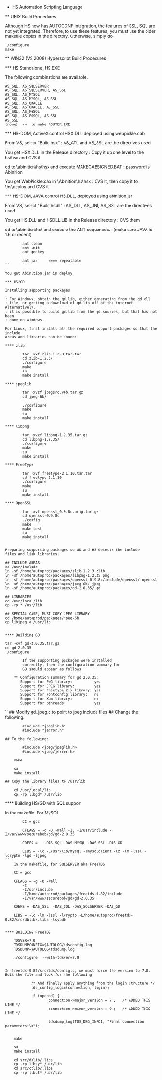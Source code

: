* HS Automation Scripting Language

** UNIX Build Procedures

Although HS now has AUTOCONF integration, the features of SSL, SQL are not yet integrated.  Therefore, to use these features, you must use the older makefile copies in the directory.  Otherwise, simply do:

```
./configure
make
```

** WIN32 (VS 2008) Hyperscript Build Procedures

*** HS Standalone, HS.EXE

The following combinations are available.
```
AS_SQL, AS_SQLSERVER
AS_SQL, AS_SQLSERVER, AS_SSL
AS_SQL, AS_MYSQL
AS_SQL, AS_MYSQL, AS_SSL
AS_SQL, AS_ORACLE
AS_SQL, AS_ORACLE, AS_SSL
AS_SQL, AS_PGSQL
AS_SQL, AS_PGSQL, AS_SSL
AS_SSL
(none)  ->  to make ROUTER.EXE
```

*** HS-DOM, ActiveX control HSX.DLL deployed using webpickle.cab

From VS, select “Build hsx”
: AS_ATL and AS_SSL are the directives used

You get HSX.DLL in the Release directory
: Copy it up one level to the hs\hsx and CVS it

cd to \abinition\hs\hsx and execute MAKECABSIGNED.BAT
: password is Abinition

You get WebPickle.cab in \Abinition\hs\hsx
: CVS it, then copy it to \hs\deploy and CVS it

*** HS-DOM, JAVA control HS.DLL, deployed using abinition.jar

From VS, select "Build hsdll"
: AS_DLL, AS_JNI, AS_SSL are the directives used

You get HS.DLL and HSDLL.LIB in the Release directory
: CVS them

cd to \abinition\hs\ and execute the ANT sequences.
: (make sure JAVA is 1.6 or recent)

```
		ant clean
		ant init
		ant genkey
		
		ant jar		<=== repeatable
``

You get Abinition.jar in deploy
	
*** HS/GD

Installing supporting packages
		
: For Windows, obtain the gd.lib, either generating from the gd.dll 
: file, or getting a download of gd.lib off of the internet.  Alternatively,
: it is possible to build gd.lib from the gd sources, but that has not been
: done on windows.

For Linux, first install all the required support packages so that the include
areas and libraries can be found:

**** zlib
```
			tar -xvf zlib-1.2.3.tar.tar
			cd zlib-1.2.3/
			./configure
			make
			su
			make install
```
**** jpeglib

```
			tar -xvzf jpegsrc.v6b.tar.gz
			cd jpeg-6b/ 

			./configure
			make
			su
			make install
```
**** libpng
```
			tar -xvzf libpng-1.2.35.tar.gz
			cd libpng-1.2.35/
			./configure
			make
			su
			make install
```
**** FreeType
```
			tar -xvf freetype-2.1.10.tar.tar
			cd freetype-2.1.10
			./configure
			make
			su
			make install
```
**** OpenSSL
```
			tar -xvf openssl_0.9.8c.orig.tar.gz
			cd openssl-0.9.8c
			./config
			make
			make test
			su
			make install
```

Preparing supporting packages so GD and HS detects the include
files and link libraries.

```
	## INCLUDE AREAS
	cd /usr/include
	ln -sf /home/autoprod/packages/zlib-1.2.3 zlib
	ln -sf /home/autoprod/packages/libpng-1.2.35 png
	ln -sf /home/autoprod/packages/openssl-0.9.8c/include/openssl/ openssl
	ln -sf /home/autoprod/packages/jpeg-6b/ jpeg
	ln -sf /home/autoprod/packages/gd-2.0.35/ gd

	## LIBRARIES
	cd /usr/local/lib
	cp -rp * /usr/lib

	## SPECIAL CASE, MUST COPY JPEG LIBRARY
	cd /home/autoprod/packages/jpeg-6b
	cp libjpeg.a /usr/lib
```

**** Building GD

```
	tar -xvf gd-2.0.35.tar.gz
	cd gd-2.0.35
	./configure
```
		If the supporting packages were installed
		correctly, then the configuration summary for
		GD should appear as follows
```
		** Configuration summary for gd 2.0.35:
		   Support for PNG library:          yes
		   Support for JPEG library:         yes
		   Support for Freetype 2.x library: yes
		   Support for Fontconfig library:   no
		   Support for Xpm library:          no
		   Support for pthreads:             yes
``
	## Modify gd_jpeg.c to point to jpeg include files
	## Change the following:
```	
		#include "jpeglib.h"
		#include "jerror.h"
```
	## To the following:
```
		#include <jpeg/jpeglib.h>
		#include <jpeg/jerror.h>
```
```
	make
	
	su
	make install
```
	## Copy the library files to /usr/lib
```
	cd /usr/local/lib
	cp -rp libgd* /usr/lib
```

**** Building HS/GD with SQL support

In the makefile.  For MySQL
```
		CC = gcc

		CFLAGS = -g -O -Wall -I. -I/usr/include -I/var/www/securebob/gd/gd-2.0.35

		CDEFS =   -DAS_SQL -DAS_MYSQL -DAS_SSL -DAS_GD

		LIBS = -lc -L/usr/lib/mysql -lmysqlclient -lz -lm -lssl -lcrypto -lgd -ljpeg
``
	In the makefile, for SQLSERVER aka FreeTDS
```
		CC = gcc

		CFLAGS = -g -O -Wall 
			-I. 
			-I/usr/include 
			-I/home/autoprod/packages/freetds-0.82/include 
			-I/var/www/securebob/gd/gd-2.0.35

		CDEFS = -DAS_SSL  -DAS_SQL -DAS_SQLSERVER -DAS_GD

		LIBS = -lc -lm -lssl -lcrypto -L/home/autoprod/freetds-0.82/src/dblib/.libs -lsybdb
```

**** BUILDING FreeTDS
```
		TDSVER=7.0
		TDSDUMPCONFIG=$AUTOLOG/tdsconfig.log
		TDSDUMP=$AUTOLOG/tdsdump.log

		./configure  --with-tdsver=7.0
```

In freetds-0.82/src/tds/config.c, we must force the version to 7.0.
Edit the file and look for the following
```	
	        	/* And finally apply anything from the login structure */
        		tds_config_login(connection, login);

	        	if (opened) {
        	        	connection->major_version = 7 ;   /* ADDED THIS LINE */
                		connection->minor_version = 0 ;	  /* ADDED THIS LINE */

	                	tdsdump_log(TDS_DBG_INFO1, "Final connection parameters:\n");

```
```
		make

		su
		make install

		cd src/dblib/.libs
		cp -rp libsy* /usr/lib
		cd src/ctlib/.libs
		cp -rp libct* /usr/lib
```






			
